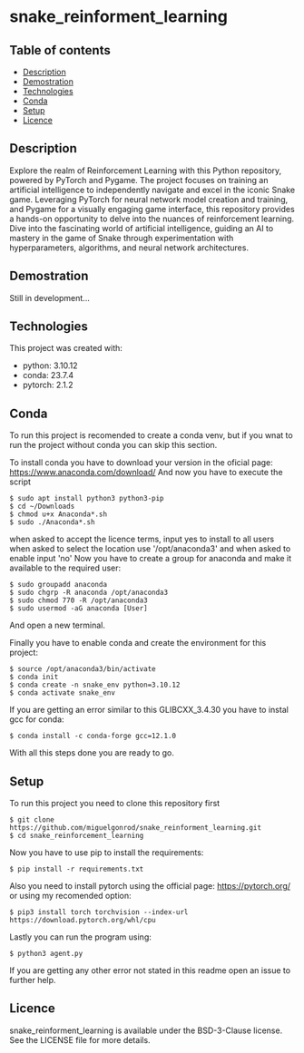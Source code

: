 # snake_reinforment_learning

## Table of contents
* [Description](#description)
* [Demostration](#demostration)
* [Technologies](#technologies)
* [Conda](#conda)
* [Setup](#setup)
* [Licence](#licence)

## Description
Explore the realm of Reinforcement Learning with this Python repository, powered by PyTorch and Pygame. The project focuses on training an artificial intelligence to independently navigate and excel in the iconic Snake game. Leveraging PyTorch for neural network model creation and training, and Pygame for a visually engaging game interface, this repository provides a hands-on opportunity to delve into the nuances of reinforcement learning. Dive into the fascinating world of artificial intelligence, guiding an AI to mastery in the game of Snake through experimentation with hyperparameters, algorithms, and neural network architectures.

## Demostration

Still in development...


## Technologies
This project was created with:
* python: 3.10.12
* conda: 23.7.4
* pytorch: 2.1.2

## Conda
To run this project is recomended to create a conda venv, but if you wnat to run the project without conda you can skip this section.

To install conda you have to download your version in the oficial page: https://www.anaconda.com/download/
And now you have to execute the script
```
$ sudo apt install python3 python3-pip
$ cd ~/Downloads
$ chmod u+x Anaconda*.sh
$ sudo ./Anaconda*.sh
```
when asked to accept the licence terms, input yes
to install to all users when asked to select the location use '/opt/anaconda3' and when asked to enable input 'no'
Now you have to create a group for anaconda and make it available to the required user:
```
$ sudo groupadd anaconda
$ sudo chgrp -R anaconda /opt/anaconda3
$ sudo chmod 770 -R /opt/anaconda3
$ sudo usermod -aG anaconda [User]
```
And open a new terminal.

Finally you have to enable conda and create the environment for this project:
```
$ source /opt/anaconda3/bin/activate
$ conda init
$ conda create -n snake_env python=3.10.12
$ conda activate snake_env
```

If you are getting an error similar to this GLIBCXX_3.4.30 you have to instal gcc for conda:
```
$ conda install -c conda-forge gcc=12.1.0
```

With all this steps done you are ready to go.

## Setup
To run this project you need to clone this repository first
```
$ git clone https://github.com/miguelgonrod/snake_reinforment_learning.git
$ cd snake_reinforcement_learning
```

Now you have to use pip to install the requirements:
```
$ pip install -r requirements.txt
```

Also you need to install pytorch using the official page: https://pytorch.org/ or using my recomended option:
```
$ pip3 install torch torchvision --index-url https://download.pytorch.org/whl/cpu
```

Lastly you can run the program using:
```
$ python3 agent.py
```

If you are getting any other error not stated in this readme open an issue to further help.

## Licence
snake_reinforment_learning is available under the BSD-3-Clause license. See the LICENSE file for more details.
